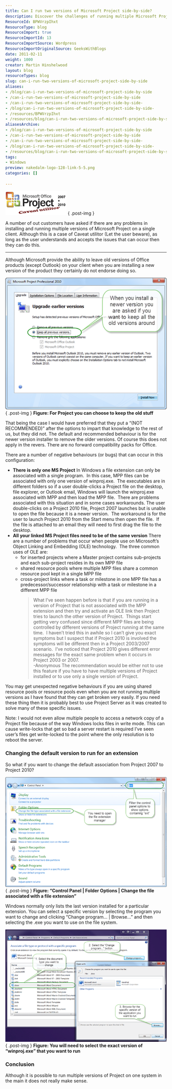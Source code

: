 ```yaml
---
title: Can I run two versions of Microsoft Project side-by-side?
description: Discover the challenges of running multiple Microsoft Project versions side-by-side. Learn key insights and workarounds to optimize your project management.
ResourceId: BPWVrzpIhxt
ResourceType: blog
ResourceImport: true
ResourceImportId: 13
ResourceImportSource: Wordpress
ResourceImportOriginalSource: GeeksWithBlogs
date: 2011-02-11
weight: 1000
creator: Martin Hinshelwood
layout: blog
resourceTypes: blog
slug: can-i-run-two-versions-of-microsoft-project-side-by-side
aliases:
- /blog/can-i-run-two-versions-of-microsoft-project-side-by-side
- /can-i-run-two-versions-of-microsoft-project-side-by-side
- /can-i-run-two-versions-of-microsoft-project-side-by-side-
- /blog/can-i-run-two-versions-of-microsoft-project-side-by-side-
- /resources/BPWVrzpIhxt
- /resources/blog/can-i-run-two-versions-of-microsoft-project-side-by-side
aliasesArchive:
- /blog/can-i-run-two-versions-of-microsoft-project-side-by-side
- /can-i-run-two-versions-of-microsoft-project-side-by-side
- /can-i-run-two-versions-of-microsoft-project-side-by-side-
- /blog/can-i-run-two-versions-of-microsoft-project-side-by-side-
- /resources/blog/can-i-run-two-versions-of-microsoft-project-side-by-side
tags:
- Windows
preview: nakedalm-logo-128-link-5-5.png
categories: []

---
```

[![image](images/Can_84C0-image_thumb_1-1-1.png)](http://blog.hinshelwood.com/files/2011/05/GWB-Windows-Live-Writer-Can_84C0-image_4.png)
{ .post-img }

A number of out customers have asked if there are any problems in installing and running multiple versions of Microsoft Project on a single client. Although this is a case of Caveat utilitor (Let the user beware), as long as the user understands and accepts the issues that can occur then they can do this.

---

Although Microsoft provide the ability to leave old versions of Office products (except Outlook) on your client when you are installing a new version of the product they certainly do not endorse doing so.

[![image](images/Can_84C0-image_thumb_3-2-2.png)](http://blog.hinshelwood.com/files/2011/05/GWB-Windows-Live-Writer-Can_84C0-image_8.png)  
{ .post-img }
**Figure: For Project you can choose to keep the old stuff**

That being the case I would have preferred that they put a “(NOT RECOMMENDED)” after the options to impart that knowledge to the rest of us, but they did not. The default and recommended behaviour is for the newer version installer to remove the older versions. Of course this does not apply in the revers. There are no forward compatibility packs for Office.

There are a number of negative behaviours (or bugs) that can occur in this configuration:

- **There is only one MS Project**
  In Windows a file extension can only be associated with a single program.  In this case, MPP files can be associated with only one version of winproj.exe.  The executables are in different folders so if a user double-clicks a Project file on the desktop, file explorer, or Outlook email, Windows will launch the winproj.exe associated with MPP and then load the MPP file.  There are problems associated with this situation and in some cases workarounds.
  The user double-clicks on a Project 2010 file, Project 2007 launches but is unable to open the file because it is a newer version.  The workaround is for the user to launch Project 2010 from the Start menu then open the file.  If the file is attached to an email they will need to first drag the file to the desktop.
- **All your linked MS Project files need to be of the same version**
  There are a number of problems that occur when people use on Microsoft’s Object Linking and Embedding (OLE) technology.  The three common uses of OLE are:
  - for inserted projects where a Master project contains sub-projects and each sub-project resides in its own MPP file
  - shared resource pools where multiple MPP files share a common resource pool kept in a single MPP file
  - cross-project links where a task or milestone in one MPP file has a  predecessor/successor relationship with a task or milestone in a different MPP file
    > What I’ve seen happen before is that if you are running in a version of Project that is not associated with the MPP extension and then try and activate an OLE link then Project tries to launch the other version of Project.  Things start getting very confused since different MPP files are being controlled by different versions of Project running at the same time.  I haven’t tried this in awhile so I can’t give you exact symptoms but I suspect that if Project 2010 is involved the symptoms will be different then in a Project 2003/2007 scenario.  I’ve noticed that Project 2010 gives different error messages for the exact same problem when it occurs in Project 2003 or 2007.   
    > \-Anonymous
    > The recommendation would be either not to use this feature if you have to have multiple versions of Project installed or to use only a single version of Project.

You may get unexpected negative behaviours if you are using shared resource pools or resource pools even when you are not running multiple versions as I have found that they can get broken very easily. If you need these thing then it is probably best to use Project Server as it was created to solve many of these specific issues.

Note: I would not even allow multiple people to access a network copy of a Project file because of the way Windows locks files in write mode. This can cause write-locks that get so bad a server restart is required I’ve seen user’s files get write-locked to the point where the only resolution is to reboot the server.

### Changing the default version to run for an extension

So what if you want to change the default association from Project 2007 to Project 2010?

[![SNAGHTMLe20419](images/Can_84C0-SNAGHTMLe20419_thumb-4-4.png)](http://blog.hinshelwood.com/files/2011/05/GWB-Windows-Live-Writer-Can_84C0-SNAGHTMLe20419.png)  
{ .post-img }
**Figure: “Control Panel | Folder Options | Change the file associated with a file extension”**

Windows normally only lists the last version installed for a particular extension. You can select a specific version by selecting the program you want to change and clicking “Change program… | Browse…” and then selecting the .exe you want to use on the file system.

[![image](images/Can_84C0-image_thumb_4-3-3.png)](http://blog.hinshelwood.com/files/2011/05/GWB-Windows-Live-Writer-Can_84C0-image_10.png)  
{ .post-img }
**Figure: You will need to select the exact version of “winproj.exe” that you want to run**

### Conclusion

Although it is possible to run multiple versions of Project on one system in the main it does not really make sense.

